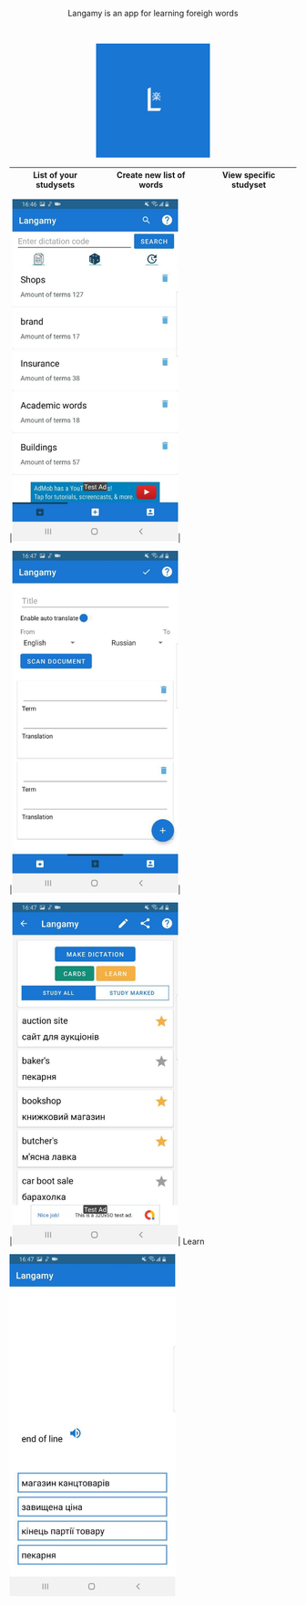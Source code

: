 <p align="center">
  Langamy is an app for learning foreigh words 
</p>
<br/>
<p align="center">
  <img src="/README/logo.png" width="200">
</p>

|List of your studysets|  Create new list of words |  View specific studyset  |
| --- | --- | --- |
  
  |<img src="/README/study_sets.jpg" height="600">|

  
  |<img src="/README/create.jpg" height="600">|

  
  |<img src="/README/study_set.jpg" height="600">|
Learn
  
  <img src="/README/learn.jpg" height="600">

